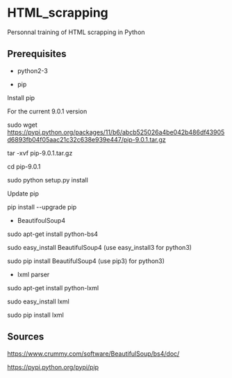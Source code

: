 # HTML_scrapping
Personnal training of HTML scrapping in Python

## Prerequisites

- python2-3

- pip 

Install pip

For the current 9.0.1 version

sudo wget https://pypi.python.org/packages/11/b6/abcb525026a4be042b486df43905d6893fb04f05aac21c32c638e939e447/pip-9.0.1.tar.gz

tar -xvf pip-9.0.1.tar.gz

cd pip-9.0.1

sudo python setup.py install

Update pip

pip install --upgrade pip

 - BeautifoulSoup4

sudo apt-get install python-bs4

sudo easy_install BeautifulSoup4 (use easy_install3 for python3)

sudo pip install BeautifulSoup4 (use pip3) for python3)

 - lxml parser

sudo apt-get install python-lxml

sudo easy_install lxml

sudo pip install lxml


## Sources

https://www.crummy.com/software/BeautifulSoup/bs4/doc/

https://pypi.python.org/pypi/pip
